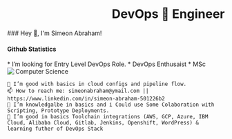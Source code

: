  <h1 align='right'>DevOps 🚀 Engineer</h1>
 ### Hey 👋, I'm Simeon Abraham!
 <h4 align='left'>Github Statistics</h4>
 * I’m looking for Entry Level DevOps Role. 
 * DevOps Enthusaist
 * MSc Computer Science 
 <img align='left' src='https://github-readme-stats.vercel.app/api?username=simeonabe&theme=algolia&show_icons=true'/>
 <!--<p align='center'><hr/></p>-->
<!--<img 'width='100%' src='Secreatstuff/nnetwork.gif'/>
<img 'width='100%' src='Secreatstuff/compute.gif'/>-->
 <!--<img src='https://github-readme-stats.vercel.app/api/top-langs/?username=simyking&layout=compact&theme=algolia'/>-->

   
    🤔 I’m good with basics in cloud configs and pipeline flow.
    📫 How to reach me: simeonabraham@ymail.com || https://www.linkedin.com/in/simeon-abraham-501226b2
    🤔 I’m knowledgalbe in basics and i Could use Some Colaboration with Scripting, Prototype Deployments.
    🌱 I’m good in basics Toolchain integrations (AWS, GCP, Azure, IBM Cloud, Alibaba Cloud, Gitlab, Jenkins, Openshift, WordPress) & learning futher of DevOps Stack 

<!--
**simeonabe/simeonabe** is a ✨ _special_ ✨ repository because its `README.md` (this file) appears on your GitHub profile.

Here are some ideas to get you started:

- 🔭 I’m currently working on ...
- 🌱 I’m currently learning ...
- 👯 I’m looking to collaborate on ...
- 🤔 
- 💬 Ask me about ...
- 📫 How to reach me: ...
- 😄 Pronouns: ...
- ⚡ Fun fact: ...
-->
